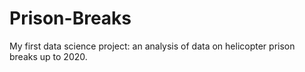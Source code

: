 # Prison-Breaks
My first data science project: an analysis of data on helicopter prison breaks up to 2020.
